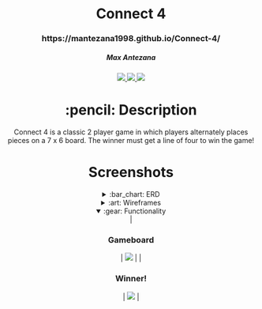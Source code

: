 <div align="center">
   <h1>Connect 4</h1>
   <h3>https://mantezana1998.github.io/Connect-4/</h3>
   <h5>Max Antezana</h5>                         
   <a href="https://mantezana1998.github.io/portfolio/" target="_blank">
      <img src="https://img.shields.io/badge/-Portfolio:_user.github.io-darkgreen?style=flat&logo=medium"/>
   </a>
   <a href="https://www.linkedin.com/in/antezana-max/" target="_blank">
      <img src="https://img.shields.io/badge/-linkedin.com/in/user-blue?style=flat&``logo=Linkedin&logoColor=white">
   </a> 
   <a href="mailto:maximo00antezana@gmail.com" target="_blank">
      <img src="https://img.shields.io/badge/-user@gmail.com-c14438?style=flat&logo=Gmail&``logoColor=white">
   </a>

<h1>:pencil: Description</h1>
<p>Connect 4 is a classic 2 player game in which players alternately places pieces on a 7 x 6 board. The winner must get a line of four to win the game!</p>

 <h1>Screenshots</h1>
<details>
<summary> :bar_chart: ERD</summary>
<!-- | Description | Screenshot |
|------------ | ------------| -->
| <h3 align="center">ERD</h3> | <img src="https://``github.com/amarpan/meet-your-classmates/raw/main/public/Screenshots/ERD.MYC.png" width="700"> |
</details>

<details>
<summary> :art: Wireframes</summary>
<!-- | Description | Screenshot |
|------------ | ------------| -->
| <h3 align="center">Home Page</h3> | <img src="https://github.com/amarpan/meet-your-classmates/raw/main/public/Screenshots/Homepage.Wireframe.MYC.png" width="700"/>
| <h3 align="center">Profile Page</h3> | <img src="https://github.com/amarpan/meet-your-classmates/raw/main/public/Screenshots/ProfilePage.Wireframe.MYC.png" width="700"> |
</details>

<details open>
<summary> :gear: Functionality</summary>
<!-- | Description | Screenshot |
|------------ | ------------| -->
| <h3 align="center">Gameboard</h3> | <img src="https://i.imgur.com/LV4XXxE.png" width="700"/> |
| <h3 align="center">Winner!</h3> | <img src="https://i.imgur.com/NSUCDcP.png" width="700"/> |
</details>
